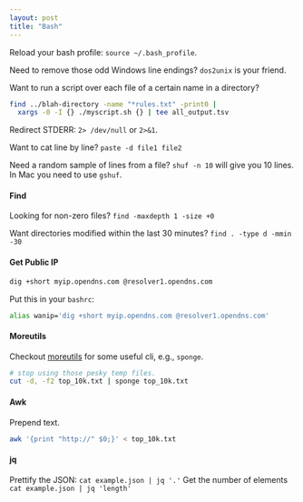 ```yaml
---
layout: post 
title: "Bash"
---
```


Reload your bash profile: `source ~/.bash_profile`.

Need to remove those odd Windows line endings? `dos2unix` is your friend.

Want to run a script over each file of a certain name in a directory?

```bash
find ../blah-directory -name "*rules.txt" -print0 | 
  xargs -0 -I {} ./myscript.sh {} | tee all_output.tsv
```

Redirect STDERR: `2> /dev/null` or `2>&1`.

Want to cat line by line? `paste -d file1 file2`

Need a random sample of lines from a file? `shuf -n 10` will give  you 10 lines. In Mac you need to use `gshuf`.


#### Find

Looking for non-zero files? `find -maxdepth 1 -size +0`

Want directories modified within the last 30 minutes? `find . -type d -mmin -30`

#### Get Public IP

```bash
dig +short myip.opendns.com @resolver1.opendns.com
```

Put this in your `bashrc`:

```bash
alias wanip='dig +short myip.opendns.com @resolver1.opendns.com'
```


#### Moreutils

Checkout [moreutils](http://joeyh.name/code/moreutils/) for some useful cli, e.g., `sponge`.

```bash
# stop using those pesky temp files.
cut -d, -f2 top_10k.txt | sponge top_10k.txt
```

#### Awk

Prepend text.

```bash
awk '{print "http://" $0;}' < top_10k.txt
```

#### jq

Prettify the JSON: `cat example.json | jq '.'`
Get the number of elements `cat example.json | jq 'length'`

